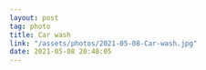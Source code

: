 ```yaml
---
layout: post
tag: photo
title: Car wash
link: "/assets/photos/2021-05-08-Car-wash.jpg"
date: 2021-05-08 20:48:05
---
```

